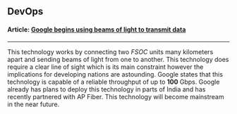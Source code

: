## DevOps



#### Article: [Google begins using beams of light to transmit data](https://x.company/projects/fsoc/)
------





This technology works by connecting two _FSOC_ units many kilometers apart and sending beams of light from one to another. 
This technology does require a clear line of sight which is its main constraint however the implications for developing
nations are astounding. Google states that this technology is capable of a reliable throughput of up to __100__ Gbps.
Google already has plans to deploy this technology in parts of India and has recently partnered with AP Fiber. This 
technology will become mainstream in the near future.


